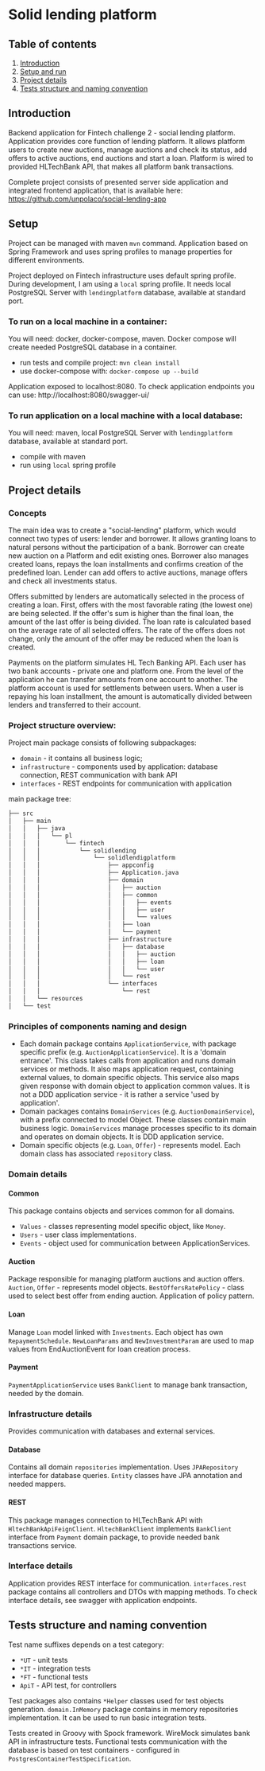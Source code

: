 # Solid lending platform
## Table of contents
1. [Introduction](#Introduction)
2. [Setup and run](#Setup)
3. [Project details](#Project)
4. [Tests structure and naming convention](#Tests)

## Introduction <a name="Introduction"></a>
Backend application for Fintech challenge 2 - social lending platform. 
Application provides core function of lending platform. It allows platform users to create new auctions,
manage auctions and check its status, add offers to active auctions, end auctions and start a loan. Platform is wired
to provided HLTechBank API, that makes all platform bank transactions. 

Complete project consists of presented server side application and integrated frontend application,
that is available here: https://github.com/unpolaco/social-lending-app

## Setup <a name="Setup"></a>
Project can be managed with maven `mvn` command. Application based on Spring Framework and
uses spring profiles to manage properties for different environments. 

Project deployed on Fintech infrastructure uses default spring profile. 
During development, I am using a `local` spring profile. It needs local PostgreSQL Server with `lendingplatform` database,
available at standard port.

### To run on a local machine in a container:
You will need: docker, docker-compose, maven. 
Docker compose will create needed PostgreSQL database in a container.
 * run tests and compile project: `mvn clean install`
 * use docker-compose with: `docker-compose up --build`

Application exposed to localhost:8080. To check application endpoints you can use: http://localhost:8080/swagger-ui/
### To run application on a local machine with a local database: 
You will need: maven, local PostgreSQL Server with `lendingplatform` database, available at standard port.
 * compile with maven
 * run using `local` spring profile

## Project details <a name="Project"></a>

### Concepts
The main idea was to create a "social-lending" platform, which would connect two types of users: lender and borrower.
It allows granting loans to natural persons without the participation of a bank.
Borrower can create new auction on a Platform and edit existing ones. Borrower also manages created loans,
repays the loan installments and confirms creation of the predefined loan. 
Lender can add offers to active auctions, manage offers and check all investments status. 

Offers submitted by lenders are automatically selected in the process of creating a loan. 
First, offers with the most favorable rating (the lowest one) are being selected. If the offer's sum is higher 
than the final loan, the amount of the last offer is being divided. The loan rate is calculated based on the 
average rate of all selected offers. The rate of the offers does not change, only the amount of the offer may 
be reduced when the loan is created.

Payments on the platform simulates HL Tech Banking API. Each user has two bank accounts - private one and platform one.
From the level of the application he can transfer
amounts from one account to another. The platform account is used for settlements between users. 
When a user is repaying his loan installment, the amount is automatically divided between lenders and transferred to their account.

### Project structure overview:
Project main package consists of following subpackages:
 * `domain` - it contains all business logic;
 * `infrastructure` - components used by application: database connection, REST communication with bank API
 * `interfaces` - REST endpoints for communication with application

main package tree:
```bash
├── src 
│   ├── main
│   │   ├── java
│   │   │   └── pl
│   │   │       └── fintech
│   │   │           └── solidlending
│   │   │               └── solidlendigplatform
│   │   │                   ├── appconfig
│   │   │                   ├── Application.java 
│   │   │                   ├── domain
│   │   │                   │   ├── auction
│   │   │                   │   ├── common
│   │   │                   │   │   ├── events
│   │   │                   │   │   ├── user
│   │   │                   │   │   └── values
│   │   │                   │   ├── loan
│   │   │                   │   └── payment
│   │   │                   ├── infrastructure
│   │   │                   │   ├── database
│   │   │                   │   │   ├── auction
│   │   │                   │   │   ├── loan
│   │   │                   │   │   └── user
│   │   │                   │   └── rest
│   │   │                   └── interfaces
│   │   │                       └── rest
│   │   └── resources
│   └── test
```
### Principles of components naming and design
 * Each domain package contains `ApplicationService`, with package specific prefix (e.g. `AuctionApplicationService`). It is a 'domain entrance'. 
 This class takes calls from application and runs domain services or methods. It also maps application request, containing external values, to domain specific 
 objects. This service also maps given response with domain object to application common values. It is not
 a DDD application service - it is rather a service 'used by application'.
 * Domain packages contains `DomainServices` (e.g. `AuctionDomainService`), with a prefix connected to model Object. These classes contain main business
 logic. `DomainServices` manage processes specific to its domain and operates on domain objects. It is DDD application service. 
 * Domain specific objects (e.g. `Loan`, `Offer`) - represents model. Each domain class has associated `repository` class.
       
### Domain details
#### Common
This package contains objects and services common for all domains. 
* `Values` - classes representing model specific object, like `Money`.
* `Users` - user class implementations.
* `Events` - object used for communication between ApplicationServices.
#### Auction
Package responsible for managing platform auctions and auction offers.
`Auction`, `Offer` - represents model objects. `BestOffersRatePolicy` - class used to select best offer from ending auction. Application of policy pattern.
#### Loan
Manage `Loan` model linked with `Investments`. Each object has own `RepaymentSchedule`. 
`NewLoanParams` and `NewInvestmentParam` are used to map values from EndAuctionEvent for loan creation process. 
#### Payment
`PaymentApplicationService` uses `BankClient` to manage bank transaction, needed by the domain.
### Infrastructure details
Provides communication with databases and external services.
#### Database
Contains all domain `repositories` implementation. Uses `JPARepository` interface for database queries. `Entity` classes
have JPA annotation and needed mappers.
#### REST 
This package manages connection to HLTechBank API with `HltechBankApiFeignClient`. 
`HltechBankClient` implements `BankClient` interface from `Payment` domain package, to provide needed bank transactions 
service.
### Interface details
Application provides REST interface for communication. `interfaces.rest` package contains all controllers and DTOs 
with mapping methods.
To check interface details, see swagger with application endpoints.
## Tests structure and naming convention  <a name="Tests"></a>
Test name suffixes depends on a test category:
* `*UT` - unit tests
* `*IT` - integration tests
* `*FT` - functional tests
* `ApiT` - API test, for controllers

Test packages also contains `*Helper` classes used for test objects generation. `domain.InMemory` package contains 
in memory repositories implementation. It can be used to run basic integration tests.  

Tests created in Groovy with Spock framework. WireMock simulates bank API in infrastructure tests. Functional tests communication with
the database is based on test containers - configured in `PostgresContainerTestSpecification`. 